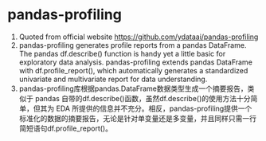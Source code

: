 # pandas-profiling
1. Quoted from official website https://github.com/ydataai/pandas-profiling
2. pandas-profiling generates profile reports from a pandas DataFrame. The pandas df.describe() function is handy yet a little basic for exploratory data analysis. pandas-profiling extends pandas DataFrame with df.profile_report(), which automatically generates a standardized univariate and multivariate report for data understanding.
3. pandas-profiling库根据pandas.DataFrame数据类型生成一个摘要报告，类似于 pandas 自带的df.describe()函数，虽然df.describe()的使用方法十分简单，但其为 EDA 所提供的信息并不充分。相反，pandas-profiling提供一个标准化的数据的摘要报告，无论是针对单变量还是多变量，并且同样只需一行简短语句df.profile_report()。
